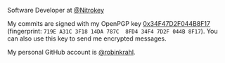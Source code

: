 Software Developer at [@Nitrokey][]

[@Nitrokey]: https://github.com/nitrokey

My commits are signed with my OpenPGP key [0x34F47D2F044B8F17][] (fingerprint:
`719E A31C 3F18 14DA 787C  8FD4 34F4 7D2F 044B 8F17`).  You can also use this
key to send me encrypted messages.

[0x34F47D2F044B8F17]: https://keyserver.ubuntu.com/pks/lookup?op=get&search=0x719ea31c3f1814da787c8fd434f47d2f044b8f17

My personal GitHub account is [@robinkrahl](https://github.com/robinkrahl).

